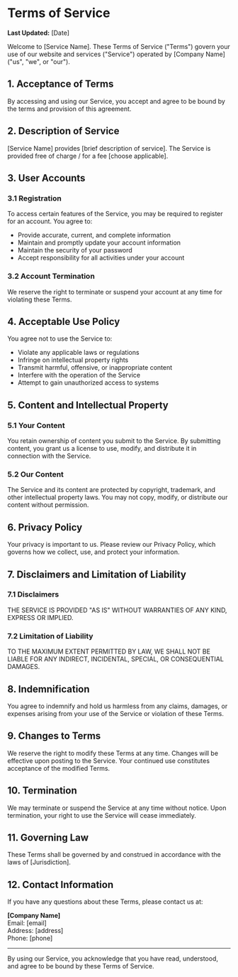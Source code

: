 # Terms of Service

**Last Updated:** [Date]

Welcome to [Service Name]. These Terms of Service ("Terms") govern your use of our website and services ("Service") operated by [Company Name] ("us", "we", or "our").

## 1. Acceptance of Terms

By accessing and using our Service, you accept and agree to be bound by the terms and provision of this agreement.

## 2. Description of Service

[Service Name] provides [brief description of service]. The Service is provided free of charge / for a fee [choose applicable].

## 3. User Accounts

### 3.1 Registration
To access certain features of the Service, you may be required to register for an account. You agree to:
- Provide accurate, current, and complete information
- Maintain and promptly update your account information
- Maintain the security of your password
- Accept responsibility for all activities under your account

### 3.2 Account Termination
We reserve the right to terminate or suspend your account at any time for violating these Terms.

## 4. Acceptable Use Policy

You agree not to use the Service to:
- Violate any applicable laws or regulations
- Infringe on intellectual property rights
- Transmit harmful, offensive, or inappropriate content
- Interfere with the operation of the Service
- Attempt to gain unauthorized access to systems

## 5. Content and Intellectual Property

### 5.1 Your Content
You retain ownership of content you submit to the Service. By submitting content, you grant us a license to use, modify, and distribute it in connection with the Service.

### 5.2 Our Content
The Service and its content are protected by copyright, trademark, and other intellectual property laws. You may not copy, modify, or distribute our content without permission.

## 6. Privacy Policy

Your privacy is important to us. Please review our Privacy Policy, which governs how we collect, use, and protect your information.

## 7. Disclaimers and Limitation of Liability

### 7.1 Disclaimers
THE SERVICE IS PROVIDED "AS IS" WITHOUT WARRANTIES OF ANY KIND, EXPRESS OR IMPLIED.

### 7.2 Limitation of Liability
TO THE MAXIMUM EXTENT PERMITTED BY LAW, WE SHALL NOT BE LIABLE FOR ANY INDIRECT, INCIDENTAL, SPECIAL, OR CONSEQUENTIAL DAMAGES.

## 8. Indemnification

You agree to indemnify and hold us harmless from any claims, damages, or expenses arising from your use of the Service or violation of these Terms.

## 9. Changes to Terms

We reserve the right to modify these Terms at any time. Changes will be effective upon posting to the Service. Your continued use constitutes acceptance of the modified Terms.

## 10. Termination

We may terminate or suspend the Service at any time without notice. Upon termination, your right to use the Service will cease immediately.

## 11. Governing Law

These Terms shall be governed by and construed in accordance with the laws of [Jurisdiction].

## 12. Contact Information

If you have any questions about these Terms, please contact us at:

**[Company Name]**  
Email: [email]  
Address: [address]  
Phone: [phone]

---

By using our Service, you acknowledge that you have read, understood, and agree to be bound by these Terms of Service.